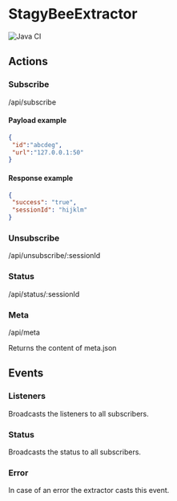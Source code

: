 # StagyBeeExtractor

![Java CI](https://github.com/zigellsn/StagyBeeExtractor/workflows/Java%20CI/badge.svg)

## Actions

### Subscribe
/api/subscribe

#### Payload example
``` json
{
 "id":"abcdeg",
 "url":"127.0.0.1:50"
}
```

#### Response example
``` json
{
 "success": "true",
 "sessionId": "hijklm"
}
```

### Unsubscribe
/api/unsubscribe/:sessionId

### Status
/api/status/:sessionId

### Meta
/api/meta

Returns the content of meta.json

## Events
### Listeners
Broadcasts the listeners to all subscribers.
### Status
Broadcasts the status to all subscribers.
### Error
In case of an error the extractor casts this event.